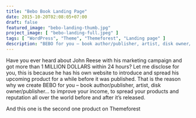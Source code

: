 ```yaml
---
title: "Bebo Book Landing Page"
date: 2015-10-20T02:08:05+07:00
draft: false
featured_image: "bebo-landing-thumb.jpg"
project_image: [ "bebo-landing-full.jpeg" ]
tags: [ "WordPress", "Theme", "Themeforest", "Landing page" ]
description: "BEBO for you – book author/publisher, artist, disk owner/publisher… to improve your income, to spread your products and reputation all over the world before and after it’s realeased."
---
```


Have you ever heard about John Reese with his marketing campaign and got more than 1 MILLION DOLLARS within 24 hours? Let me disclose for you, this is because he has his own website to introduce and spread his upcoming product for a while before it was published. That is the reason why we create BEBO for you – book author/publisher, artist, disk owner/publisher… to improve your income, to spread your products and reputation all over the world before and after it’s released.

And this one is the second one product on Themeforest